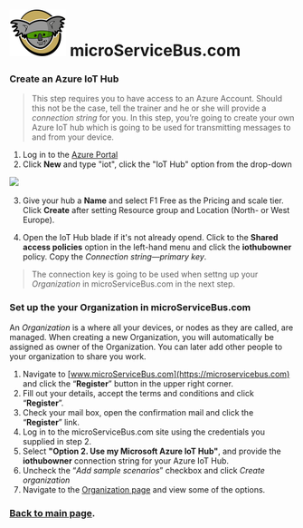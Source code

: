# <img src="./img/msb-logo.png" alt="Node.js" /> microServiceBus.com 

### Create an Azure IoT Hub
> This step requires you to have access to an Azure Account. Should this not be the case, tell the trainer and he or she will provide a *connection string* for you.
In this step, you’re going to create your own Azure IoT hub which is going to be used for transmitting messages to and from your device.

1.	Log in to the [Azure Portal](https://portal.azure.com/)
2.	Click **New** and type "iot", click the "IoT Hub" option from the drop-down
<img src="http://microservicebus.blob.core.windows.net/img/azurebootcamp_1.png"/>

3.	Give your hub a **Name** and select F1 Free as the Pricing and scale tier. Click **Create** after setting Resource group and Location (North- or West Europe). 

4.	Open the IoT Hub blade if it's not already opend. Click to the **Shared access policies** option in the left-hand menu and click the **iothubowner** policy. Copy the *Connection string—primary key*.
>The connection key is going to be used when settng up your *Organization* in microServiceBus.com in the next step.

### Set up the your Organization in microServiceBus.com

An *Organization* is a where all your devices, or nodes as they are called, are managed. When creating a new Organization, you will automatically be assigned as owner of the Organization. You can later add other people to your organization to share you work.


1. Navigate to [www.microServiceBus.com](https://microservicebus.com) and click the “**Register**” button in the upper right corner. 
2. Fill out your details, accept the terms and conditions and click “**Register**”. 
3. Check your mail box, open the confirmation mail and click the “**Register**” link. 
4. Log in to the microServiceBus.com site using the credentials you supplied in step 2. 
5. Select **"Option 2. Use my Microsoft Azure IoT Hub"**, and provide the **iothubowner** connection string for your Azure IoT Hub. 
6. Uncheck the “*Add sample scenarios*” checkbox and click *Create organization* 
7. Navigate to the [Organization page](https://microservicebus.com/Organizations/Details) and view some of the options.

### [Back to main page](./README.md).